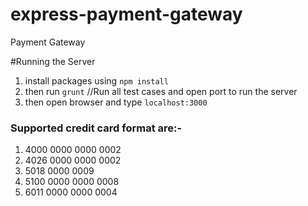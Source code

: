 # express-payment-gateway
Payment Gateway 

#Running the Server

1. install packages using `npm install`
2. then run `grunt` //Run all test cases and open port to run the server
3. then open browser and type `localhost:3000`

### Supported credit card format are:-

1. 4000 0000 0000 0002
2. 4026 0000 0000 0002
3. 5018 0000 0009
4. 5100 0000 0000 0008
5. 6011 0000 0000 0004
